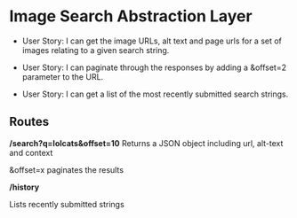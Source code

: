 # Image Search Abstraction Layer

+ User Story: I can get the image URLs, alt text and page urls for a set of images relating to a given search string.

+ User Story: I can paginate through the responses by adding a &offset=2 parameter to the URL.

+ User Story: I can get a list of the most recently submitted search strings.

## Routes

**/search?q=lolcats&offset=10**
Returns a JSON object including url, alt-text and context

&offset=x paginates the results

**/history**

Lists recently submitted strings
